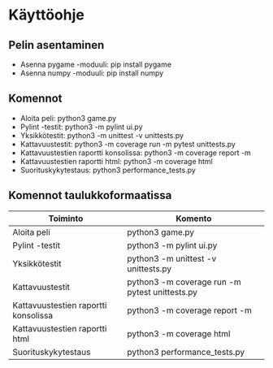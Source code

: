 # Käyttöohje

## Pelin asentaminen
* Asenna pygame -moduuli: pip install pygame
* Asenna numpy -moduuli: pip install numpy

## Komennot
* Aloita peli: python3 game.py
* Pylint -testit: python3 -m pylint ui.py
* Yksikkötestit: python3 -m unittest -v unittests.py
* Kattavuustestit: python3 -m coverage run -m pytest unittests.py
* Kattavuustestien raportti konsolissa: python3 -m coverage report -m
* Kattavuustestien raportti html: python3 -m coverage html
* Suorituskykytestaus: python3 performance_tests.py

## Komennot taulukkoformaatissa

| Toiminto                             | Komento                 |
|--------------------------------------|-------------------------|
| Aloita peli                          | python3 game.py         |
| Pylint -testit                       | python3 -m pylint ui.py |
| Yksikkötestit                        | python3 -m unittest -v unittests.py |
| Kattavuustestit                      | python3 -m coverage run -m pytest unittests.py |
| Kattavuustestien raportti konsolissa | python3 -m coverage report -m | 
| Kattavuustestien raportti html       | python3 -m coverage html      |
| Suorituskykytestaus                  | python3 performance_tests.py  |
